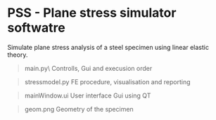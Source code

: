 # PSS - Plane stress simulator softwatre
Simulate plane stress analysis of a steel specimen using linear elastic theory.

> main.py\\
Controlls, Gui and execusion order

> stressmodel.py
FE procedure, visualisation and reporting

> mainWindow.ui
User interface Gui using QT

> geom.png
Geometry of the specimen
